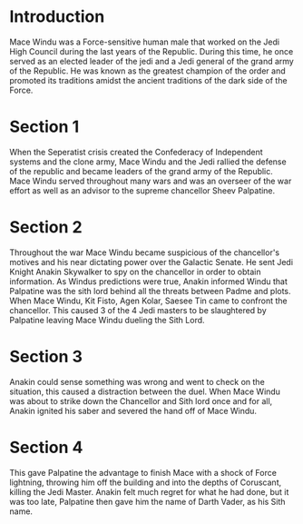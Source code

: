 # Introduction

Mace Windu was a Force-sensitive human male that worked on the Jedi High Council during the last years of the Republic.
During this time, he once served as an elected leader of the jedi and a Jedi general of the grand army of the Republic.
He was known as the greatest champion of the order and promoted its traditions amidst the ancient traditions of the dark side of the Force.

# Section 1

When the Seperatist crisis created the Confederacy of Independent systems and the clone army, Mace Windu and the Jedi rallied the defense of the republic and became leaders of the grand army of the Republic.
Mace Windu served throughout many wars and was an overseer of the war effort as well as an advisor to the supreme chancellor Sheev Palpatine.

# Section 2

Throughout the war Mace Windu became suspicious of the chancellor's motives and his near dictating power over the Galactic Senate.
He sent Jedi Knight Anakin Skywalker to spy on the chancellor in order to obtain information.
As Windus predictions were true, Anakin informed Windu that Palpatine was the sith lord behind all the threats between Padme and plots.
When Mace Windu, Kit Fisto, Agen Kolar, Saesee Tin came to confront the chancellor.
This caused 3 of the 4 Jedi masters to be slaughtered by Palpatine leaving Mace Windu dueling the Sith Lord.

# Section 3

Anakin could sense something was wrong and went to check on the situation, this caused a distraction between the duel.
When Mace Windu was about to strike down the Chancellor and Sith lord once and for all, Anakin ignited his saber and severed the hand off of Mace Windu.

# Section 4

This gave Palpatine the advantage to finish Mace with a shock of Force lightning, throwing him off the building and into the depths of Coruscant, killing the Jedi Master.
Anakin felt much regret for what he had done, but it was too late, Palpatine then gave him the name of Darth Vader, as his Sith name.
